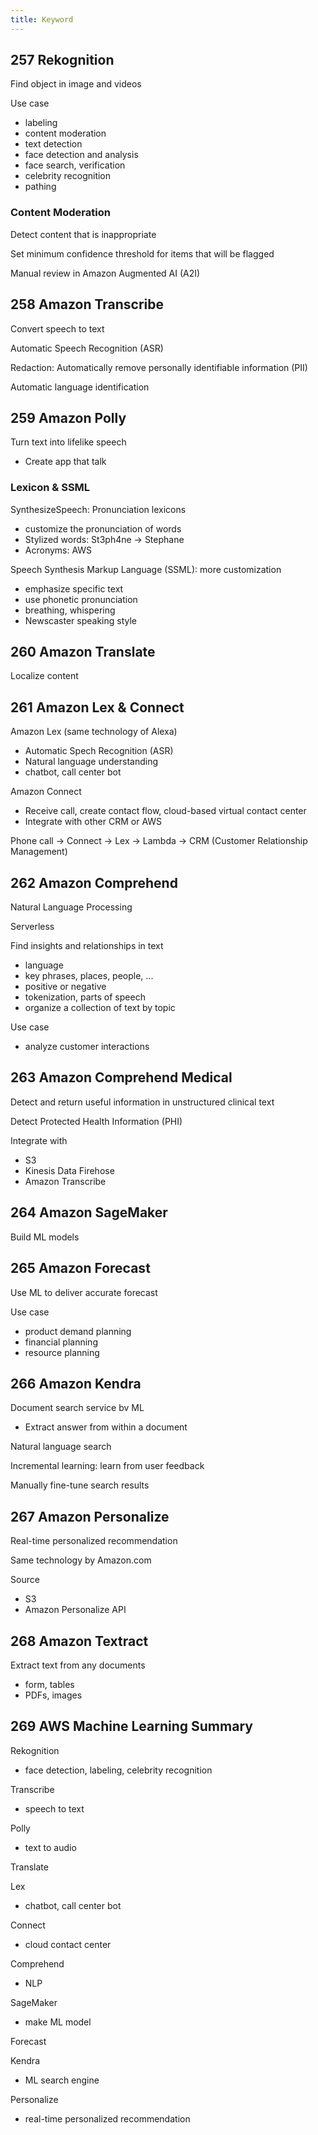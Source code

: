 ```yaml
---
title: Keyword
---
```


## 257 Rekognition

Find object in image and videos

Use case
- labeling
- content moderation
- text detection
- face detection and analysis
- face search, verification
- celebrity recognition
- pathing

### Content Moderation
Detect content that is inappropriate

Set minimum confidence threshold for items that will be flagged

Manual review in Amazon Augmented AI (A2I)





## 258 Amazon Transcribe
Convert speech to text

Automatic Speech Recognition (ASR)

Redaction: Automatically remove personally identifiable information (PII)

Automatic language identification





## 259 Amazon Polly
Turn text into lifelike speech
- Create app that talk

### Lexicon & SSML
SynthesizeSpeech: Pronunciation lexicons
- customize the pronunciation of words
- Stylized words: St3ph4ne -> Stephane
- Acronyms: AWS

Speech Synthesis Markup Language (SSML): more customization
- emphasize specific text
- use phonetic pronunciation
- breathing, whispering
- Newscaster speaking style





## 260 Amazon Translate
Localize content





## 261 Amazon Lex & Connect
Amazon Lex (same technology of Alexa)
- Automatic Spech Recognition (ASR)
- Natural language understanding
- chatbot, call center bot

Amazon Connect
- Receive call, create contact flow, cloud-based virtual contact center
- Integrate with other CRM or AWS

Phone call -> Connect -> Lex -> Lambda -> CRM (Customer Relationship Management)




## 262 Amazon Comprehend
Natural Language Processing

Serverless

Find insights and relationships in text
- language
- key phrases, places, people, ...
- positive or negative
- tokenization, parts of speech
- organize a collection of text by topic

Use case
- analyze customer interactions




## 263 Amazon Comprehend Medical
Detect and return useful information in unstructured clinical text

Detect Protected Health Information (PHI)

Integrate with
- S3
- Kinesis Data Firehose
- Amazon Transcribe




## 264 Amazon SageMaker
Build ML models




## 265 Amazon Forecast
Use ML to deliver accurate forecast

Use case
- product demand planning
- financial planning
- resource planning




## 266 Amazon Kendra
Document search service bv ML
- Extract answer from within a document

Natural language search

Incremental learning: learn from user feedback

Manually fine-tune search results




## 267 Amazon Personalize
Real-time personalized recommendation

Same technology by Amazon.com

Source
- S3
- Amazon Personalize API




## 268 Amazon Textract
Extract text from any documents
- form, tables
- PDFs, images




## 269 AWS Machine Learning Summary
Rekognition
- face detection, labeling, celebrity recognition

Transcribe
- speech to text

Polly
- text to audio

Translate

Lex
- chatbot, call center bot

Connect
- cloud contact center

Comprehend
- NLP

SageMaker
- make ML model

Forecast

Kendra
- ML search engine

Personalize
- real-time personalized recommendation